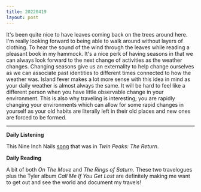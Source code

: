 ```yaml
---
title: 20220419
layout: post
---
```


It's been quite nice to have leaves coming back on the trees around here. I'm really looking forward to being able to walk around without layers of clothing. To hear the sound of the wind through the leaves while reading a pleasant book in my hammock. It's a nice perk of having seasons in that we can always look forward to the next change of activities as the weather changes. Changing seasons give us an externality to help change ourselves as we can associate past identities to different times connected to how the weather was. Island fever makes a lot more sense with this idea in mind as your daily weather is almost always the same. It will be hard to feel like a different person when you have little observable change in your environment. This is also why traveling is interesting; you are rapidly changing your environments which can allow for some rapid changes in yourself as your old habits are literally left in their old places and new ones are forced to be formed. 

---

**Daily Listening**

This Nine Inch Nails [song](https://open.spotify.com/track/7ezxnrzFzaOoy9yYUhP9S2?si=9a74a65e7dfc4dd4) that was in *Twin Peaks: The Return*. 

**Daily Reading**

A bit of both *On The Move* and *The Rings of Saturn*. These two travelogues plus the Tyler album *Call Me If You Get Lost* are definitely making me want to get out and see the world and document my travels! 